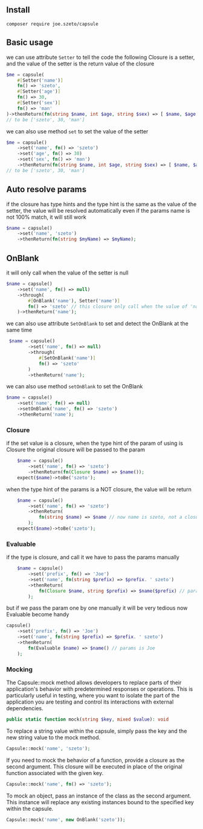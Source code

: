 ## Install

```
composer require joe.szeto/capsule
```

## Basic usage

we can use attribute ``` Setter ``` to tell the code
the following Closure is a setter, and the value of the setter is the return value of the closure

```php
$me = capsule(
    #[Setter('name')]
    fn() => 'szeto',
    #[Setter('age')]
    fn() => 30,
    #[Setter('sex')]
    fn() => 'man'
)->thenReturn(fn(string $name, int $age, string $sex) => [ $name, $age, $sex ]);
// to be ['szeto', 30, 'man']
```

we can also use method ``` set ``` to set the value of the setter

```php
$me = capsule()
    ->set('name', fn() => 'szeto')
    ->set('age', fn() => 30)
    ->set('sex', fn() => 'man')
    ->thenReturn(fn(string $name, int $age, string $sex) => [ $name, $age, $sex ]);
// to be ['szeto', 30, 'man']
```

## Auto resolve params

if the closure has type hints and the type hint is the same as the value of the setter, the value will be resolved
automatically
even if the params name is not 100% match, it will still work

```php
$name = capsule()
    ->set('name', 'szeto')
    ->thenReturn(fn(string $myName) => $myName);
```

## OnBlank

it will only call when the value of the setter is null

```php
$name = capsule()
    ->set('name', fn() => null)
    ->through(
        #[OnBlank('name'), Setter('name')]
        fn() => 'szeto' // this closure only call when the value of 'name' is null
    )->thenReturn('name');
```

we can also use attribute ``` SetOnBlank ``` to set and detect the OnBlank at the same time

```php
 $name = capsule()
        ->set('name', fn() => null)
        ->through(
            #[SetOnBlank('name')]
            fn() => 'szeto'
        )
        ->thenReturn('name');
```

we can also use method ``` setOnBlank ``` to set the OnBlank

```php
$name = capsule()
    ->set('name', fn() => null)
    ->setOnBlank('name', fn() => 'szeto')
    ->thenReturn('name');
```

### Closure

if the set value is a closure,
when the type hint of the param of using is Closure
the original closure will be passed to the param

```php
    $name = capsule()
        ->set('name', fn() => 'szeto')
        ->thenReturn(fn(Closure $name) => $name());
    expect($name)->toBe('szeto');
```

when the type hint of the params is a NOT closure,
the value will be return

```php
    $name = capsule()
        ->set('name', fn() => 'szeto')
        ->thenReturn(
            fn(string $name) => $name // now name is szeto, not a closure
        );
    expect($name)->toBe('szeto');
```

### Evaluable

if the type is closure, and call it we have to pass the params manually

```php
    $name = capsule()
        ->set('prefix', fn() => 'Joe')
        ->set('name', fn(string $prefix) => $prefix. ' szeto')
        ->thenReturn(
            fn(Closure $name, string $prefix) => $name($prefix) // params is Joe
        );
```

but if we pass the param one by one manually it will be very tedious
now Evaluable become handy

```php
capsule()
    ->set('prefix', fn() => 'Joe')
    ->set('name', fn(string $prefix) => $prefix. ' szeto')
    ->thenReturn(
        fn(Evaluable $name) => $name() // params is Joe
    );
```

### Mocking

The Capsule::mock method allows developers to replace parts of their application's behavior with predetermined responses
or operations.
This is particularly useful in testing, where you want to isolate the part of the application you are testing and
control its interactions with external dependencies.

```php
public static function mock(string $key, mixed $value): void
```

To replace a string value within the capsule, simply pass the key and the new string value to the mock method.

```php
Capsule::mock('name', 'szeto');
```

If you need to mock the behavior of a function, provide a closure as the second argument. This closure will be executed
in place of the original function associated with the given key.

```php
Capsule::mock('name', fn() => 'szeto');
```

To mock an object, pass an instance of the class as the second argument. This instance will replace any existing
instances bound to the specified key within the capsule.

```php
Capsule::mock('name', new OnBlank('szeto'));
```